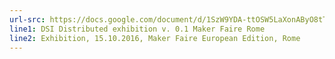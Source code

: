 ```yaml
---
url-src: https://docs.google.com/document/d/1SzW9YDA-ttOSW5LaXonAByO8tTWQWNIRoVJDid9jeS0/edit
line1: DSI Distributed exhibition v. 0.1 Maker Faire Rome
line2: Exhibition, 15.10.2016, Maker Faire European Edition, Rome
---
```

